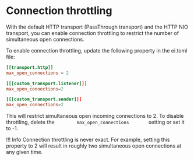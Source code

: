 # Connection throttling

With the default HTTP transport (PassThrough transport) and the HTTP NIO transport, you can enable connection throttling to restrict the number of simultaneous open connections. 

To enable connection throttling, update the following property in the ei.toml file:

```toml tab='HTTP Passthrough'
[[transport.http]]
max_open_connections = 2
```

```toml tab='HTTP-NIO'
[[[custom_transport.listener]]]
max_open_connections=2

[[[custom_transport.sender]]]
max_open_connections=2
```

This will restrict simultaneous open incoming connections to 2. To disable throttling, delete the `         max_open_connections        `
setting or set it to -1.

!!! Info
    Connection throttling is never exact. For example, setting this property to 2 will result in roughly two simultaneous open connections at any given time.
